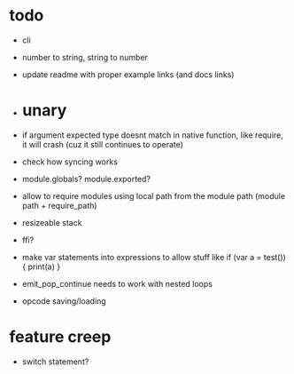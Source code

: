# todo

* cli
* number to string, string to number
* update readme with proper example links (and docs links)

* # unary
* if argument expected type doesnt match in native function, like require, it will crash (cuz it still continues to operate)
* check how syncing works
* module.globals? module.exported?
* allow to require modules using local path from the module path (module path + require_path)
* resizeable stack
* ffi?

* make var statements into expressions to allow stuff like if (var a = test()) { print(a) }
* emit_pop_continue needs to work with nested loops
* opcode saving/loading

# feature creep

* switch statement?
